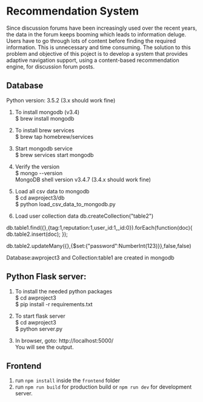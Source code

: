 # Recommendation System
Since discussion forums have been increasingly used over the recent years, the data in the forum keeps booming which leads to information deluge. Users have to go through lots of content before finding the required information. This is unnecessary and time consuming. The solution to this problem and objective of this poject is to develop a system that provides adaptive navigation support, using a content-based recommendation engine, for discussion forum posts.

## Database
Python version: 3.5.2 (3.x should work fine)

1. To install mongodb (v3.4)  
$ brew install mongodb

2. To install brew services   
$ brew tap homebrew/services

3. Start mongodb service  
$ brew services start mongodb

4. Verify the version  
$ mongo --version  
MongoDB shell version v3.4.7 (3.4.x should work fine)  

5. Load all csv data to mongodb  
$ cd awproject3/db  
$ python load_csv_data_to_mongodb.py  

6. Load user collection data
db.createCollection("table2")

db.table1.find({},{tag:1,reputation:1,user_id:1,_id:0}).forEach(function(doc){ db.table2.insert(doc); });

db.table2.updateMany({},{$set:{"password":NumberInt(123)}},false,false)

Database:awproject3 and Collection:table1 are created in mongodb  

## Python Flask server:  
1. To install the needed python packages  
$ cd awproject3  
$ pip install -r requirements.txt  

2. To start flask server  
$ cd awproject3  
$ python server.py  

3. In browser, goto: http://localhost:5000/  
You will see the output.  

## Frontend 
1. run `npm install` inside the `frontend` folder
2. run `npm run build` for production build or `npm run dev` for development server.

